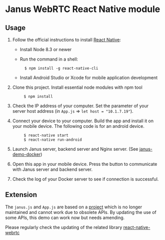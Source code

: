 # Janus WebRTC React Native module

## Usage

1. Follow the official instructions to install [React Native]:
    
    * Install Node 8.3 or newer

    * Run the command in a shell:

            $ npm install -g react-native-cli
        
    * Install Android Studio or Xcode for mobile application development

2. Clone this project. Install essential node modules with npm tool
        
            $ npm install

3. Check the IP address of your computer. Set the parameter of your server host address 
(in `App.js` => `let host = "10.1.7.19"`). 

4. Connect your device to your computer. Build the app and install it on your mobile device.
The following code is for an android device.

            $ react-native start
            $ react-native run-android

4. Launch Janus server, backend server and Nginx server. (See [janus-demo-docker]) 

5. Open this app in your mobile device. Press the button to communicate with Janus server and backend server.

6. Check the log of your Docker server to see if connection is successful.
            
[React Native]: https://facebook.github.io/react-native/docs/getting-started

[janus-demo-docker]: https://github.com/MinesNicaicai/janus-demo-docker

## Extension

The `janus.js` and `App.js` are based on a [project] which is no longer maintained and cannot work due to
obsolete APIs. By updating the use of some APIs, this demo can work now but needs amending.

[project]: https://github.com/atyenoria/react-native-webrtc-janus-gateway

Please regularly check the updating of the related library [react-native-webrtc]

[react-native-webrtc]: https://github.com/react-native-webrtc/react-native-webrtc